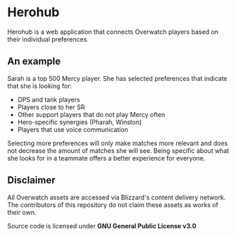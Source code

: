 # Herohub
Herohub is a web application that connects Overwatch players based on their individual preferences.

## An example
Sarah is a top 500 Mercy player. She has selected preferences that indicate that she is looking for:

* DPS and tank players
* Players close to her SR
* Other support players that do not play Mercy often
* Hero-specific synergies (Pharah, Winston)
* Players that use voice communication

Selecting more preferences will only make matches more relevant and does not decrease the amount of matches she will see. Being specific about what she looks for in a teammate offers a better experience for everyone.

## Disclaimer
All Overwatch assets are accessed via Blizzard's content delivery network. The contributors of this repository do not claim these assets as works of their own.

Source code is licensed under **GNU General Public License v3.0**
